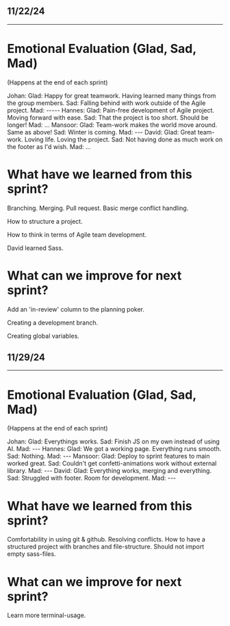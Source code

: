 ## 11/22/24

_____________________________________________


# Emotional Evaluation (Glad, Sad, Mad)
(Happens at the end of each sprint)

Johan:
    Glad: Happy for great teamwork. Having learned many things from the group members.
    Sad: Falling behind with work outside of the Agile project.
    Mad: -----
Hannes:
    Glad: Pain-free development of Agile project. Moving forward with ease.
    Sad: That the project is too short. Should be longer!
    Mad: ...
Mansoor:
    Glad: Team-work makes the world move around. Same as above!
    Sad: Winter is coming.
    Mad: ---
David:
    Glad: Great team-work. Loving life. Loving the project.
    Sad: Not having done as much work on the footer as I'd wish.
    Mad: ...


# What have we learned from this sprint?

Branching. Merging. Pull request. Basic merge conflict handling.

How to structure a project.

How to think in terms of Agile team development.

David learned Sass.

# What can we improve for next sprint?

Add an 'in-review' column to the planning poker.

Creating a development branch.

Creating global variables.

## 11/29/24

_____________________________________________


# Emotional Evaluation (Glad, Sad, Mad)
(Happens at the end of each sprint)

Johan:
    Glad: Everythings works.
    Sad: Finish JS on my own instead of using AI.
    Mad: ---
Hannes:
    Glad: We got a working page. Everything runs smooth.
    Sad: Nothing.
    Mad: ---
Mansoor:
    Glad: Deploy to sprint features to main worked great.
    Sad: Couldn't get confetti-animations work without external library.
    Mad: ---
David:
    Glad: Everything works, merging and everything.
    Sad: Struggled with footer. Room for development.
    Mad: ---


# What have we learned from this sprint?
Comfortability in using git & github. Resolving conflicts.
How to have a structured project with branches and file-structure.
Should not import empty sass-files.

# What can we improve for next sprint?
Learn more terminal-usage.



